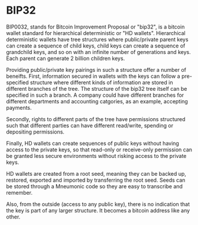# BIP32

BIP0032, stands for Bitcoin Improvement Proposal or "bip32", is a bitcoin wallet standard for hierarchical deterministic or "HD wallets". Hierarchical deterministic wallets have tree structures where public/private parent keys can create a sequence of child keys, child keys can create a sequence of grandchild keys, and so on with an infinite number of generations and keys. Each parent can generate 2 billion children keys.

Providing public/private key pairings in such a structure offer a number of beneifts. First, information secured in wallets with the keys can follow a pre-specified structure where different kinds of information are stored in different branches of the tree. The structure of the bip32 tree itself can be specified in such a branch. A company could have different branches for different departments and accounting catgories, as an example, accepting payments.

Secondly, rights to different parts of the tree have permissions structured such that different parties can have different read/write, spending or depositing permissions. 

Finally, HD wallets can create sequences of public keys without having access to the private keys, so that read-only or receive-only permission can be granted less secure environments without risking access to the private keys.

HD wallets are created from a root seed, meaning they can be backed up, restored, exported and imported by transferring the root seed. Seeds can be stored through a Mneumonic code so they are easy to transcribe and remember.

Also, from the outside (access to any public key), there is no indication that the key is part of any larger structure. It becomes a bitcoin address like any other.


